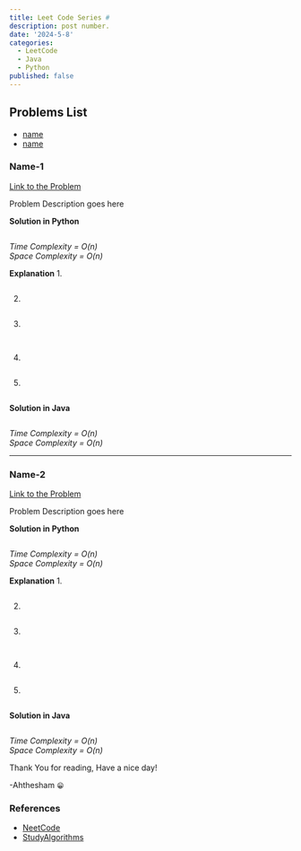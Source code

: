 ```yaml
---
title: Leet Code Series #
description: post number.
date: '2024-5-8'
categories:
  - LeetCode
  - Java
  - Python
published: false
---
```


## Problems List

- [name](#Name-1)
- [name](#Name-2)

### Name-1

[Link to the Problem]()

Problem Description goes here

**Solution in Python**
```python

```
*Time Complexity = O(n)* <br/>
*Space Complexity = O(n)*


**Explanation**
1. 
```python

```
2. 
```python

``` 
3. 
```python
 
```      
4. 
```python

```      
5. 
```python

``` 

**Solution in Java**
```java

```
*Time Complexity = O(n)* <br/>
*Space Complexity = O(n)*

----------------------------------------------

### Name-2

[Link to the Problem]()

Problem Description goes here

**Solution in Python**
```python

```
*Time Complexity = O(n)* <br/>
*Space Complexity = O(n)*


**Explanation**
1. 
```python

```
2. 
```python

``` 
3. 
```python
 
```      
4. 
```python

```      
5. 
```python

``` 

**Solution in Java**
```java

```
*Time Complexity = O(n)* <br/>
*Space Complexity = O(n)*

Thank You for reading, Have a nice day! <br/>

-Ahthesham `😁`


### References
- [NeetCode](https://neetcode.io/practice)
- [StudyAlgorithms](https://studyalgorithms.com/array/leetcode-two-sum/)

